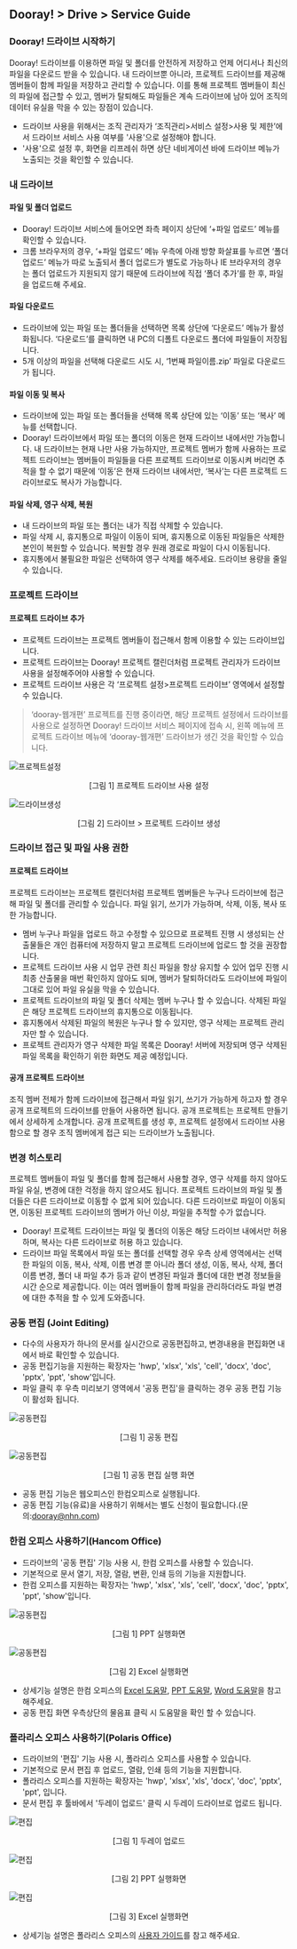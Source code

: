 ## Dooray! > Drive > Service Guide

### Dooray! 드라이브 시작하기 

Dooray! 드라이브를 이용하면 파일 및 폴더를 안전하게 저장하고 언제 어디서나 최신의 파일을 다운로드 받을 수 있습니다. 
내 드라이브뿐 아니라, 프로젝트 드라이브를 제공해 멤버들이 함께 파일을 저장하고 관리할 수 있습니다. 이를 통해 프로젝트 멤버들이 최신의 파일에 접근할 수 있고, 멤버가 탈퇴해도 파일들은 계속 드라이브에 남아 있어 조직의 데이터 유실을 막을 수 있는 장점이 있습니다.

- 드라이브 사용을 위해서는 조직 관리자가 ‘조직관리&gt;서비스 설정&gt;사용 및 제한’에서 드라이브 서비스 사용 여부를 '사용'으로 설정해야 합니다.
- '사용'으로 설정 후, 화면을 리프레쉬 하면 상단 네비게이션 바에 드라이브 메뉴가 노출되는 것을 확인할 수 있습니다.

### 내 드라이브 

#### 파일 및 폴더 업로드

- Dooray! 드라이브 서비스에 들어오면 좌측 페이지 상단에 ‘+파일 업로드’ 메뉴를 확인할 수 있습니다. 
- 크롬 브라우저의 경우, ‘+파일 업로드’ 메뉴 우측에 아래 방향 화살표를 누르면 ‘폴더 업로드’ 메뉴가 따로 노출되서 폴더 업로드가 별도로 가능하나 IE 브라우저의 경우는 폴더 업로드가 지원되지 않기 때문에 드라이브에 직접 ‘폴더 추가’를 한 후, 파일을 업로드해 주세요.

#### 파일 다운로드

- 드라이브에 있는 파일 또는 폴더들을 선택하면 목록 상단에 ‘다운로드’ 메뉴가 활성화됩니다. ‘다운로드’를 클릭하면 내 PC의 디폴트 다운로드 폴더에 파일들이 저장됩니다. 
- 5개 이상의 파일을 선택해 다운로드 시도 시, ‘1번째 파일이름.zip’ 파일로 다운로드가 됩니다.

#### 파일 이동 및 복사

- 드라이브에 있는 파일 또는 폴더들을 선택해 목록 상단에 있는 ‘이동’ 또는 ‘복사’ 메뉴를 선택합니다. 
- Dooray! 드라이브에서 파일 또는 폴더의 이동은 현재 드라이브 내에서만 가능합니다. 내 드라이브는 현재 나만 사용 가능하지만, 프로젝트 멤버가 함께 사용하는 프로젝트 드라이브는 멤버들이 파일들을 다른 프로젝트 드라이브로 이동시켜 버리면 추적을 할 수 없기 때문에 ‘이동’은 현재 드라이브 내에서만, ‘복사’는 다른 프로젝트 드라이브로도 복사가 가능합니다.

#### 파일 삭제, 영구 삭제, 복원

- 내 드라이브의 파일 또는 폴더는 내가 직접 삭제할 수 있습니다. 
- 파일 삭제 시, 휴지통으로 파일이 이동이 되며, 휴지통으로 이동된 파일들은 삭제한 본인이 복원할 수 있습니다. 복원할 경우 원래 경로로 파일이 다시 이동됩니다. 
- 휴지통에서 불필요한 파일은 선택하여 영구 삭제를 해주세요. 드라이브 용량을 줄일 수 있습니다.

### 프로젝트 드라이브 

#### 프로젝트 드라이브 추가

- 프로젝트 드라이브는 프로젝트 멤버들이 접근해서 함께 이용할 수 있는 드라이브입니다. 
- 프로젝트 드라이브는 Dooray! 프로젝트 캘린더처럼 프로젝트 관리자가 드라이브 사용을 설정해주어야 사용할 수 있습니다.
- 프로젝트 드라이브 사용은 각 ‘프로젝트 설정&gt;프로젝트 드라이브’ 영역에서 설정할 수 있습니다.

> ‘dooray-웹개편’ 프로젝트를 진행 중이라면, 해당 프로젝트 설정에서 드라이브를 사용으로 설정하면 Dooray! 드라이브 서비스 페이지에 접속 시,
> 왼쪽 메뉴에 프로젝트 드라이브 메뉴에 ‘dooray-웹개편’ 드라이브가 생긴 것을 확인할 수 있습니다.


![프로젝트설정](http://static.toastoven.net/prod_dooray_drive/01_drive_setting.png)
<center>[그림 1] 프로젝트 드라이브 사용 설정   </center>
  
![드라이브생성](http://static.toastoven.net/prod_dooray_drive/02_drive_create.png)
<center>[그림 2] 드라이브 > 프로젝트 드라이브 생성</center>  
                                                 

###  드라이브 접근 및 파일 사용 권한  

#### 프로젝트 드라이브
프로젝트 드라이브는 프로젝트 캘린더처럼 프로젝트 멤버들은 누구나 드라이브에 접근해 파일 및 폴더를 관리할 수 있습니다. 
파일 읽기, 쓰기가 가능하며, 삭제, 이동, 복사 또한 가능합니다.

- 멤버 누구나 파일을 업로드 하고 수정할 수 있으므로 프로젝트 진행 시 생성되는 산출물들은 개인 컴퓨터에 저장하지 말고 프로젝트 드라이브에 업로드 할 것을 권장합니다. 
- 프로젝트 드라이브 사용 시 업무 관련 최신 파일을 항상 유지할 수 있어 업무 진행 시 최종 산출물을 매번 확인하지 않아도 되며, 멤버가 탈퇴하더라도 드라이브에 파일이 그대로 있어 파일 유실을 막을 수 있습니다.
- 프로젝트 드라이브의 파일 및 폴더 삭제는 멤버 누구나 할 수 있습니다. 삭제된 파일은 해당 프로젝트 드라이브의 휴지통으로 이동됩니다.
- 휴지통에서 삭제된 파일의 복원은 누구나 할 수 있지만, 영구 삭제는 프로젝트 관리자만 할 수 있습니다.
- 프로젝트 관리자가 영구 삭제한 파일 목록은 Dooray! 서버에 저장되며 영구 삭제된 파일 목록을 확인하기 위한 화면도 제공 예정입니다.  

#### 공개 프로젝트 드라이브
조직 멤버 전체가 함께 드라이브에 접근해서 파일 읽기, 쓰기가 가능하게 하고자 할 경우 공개 프로젝트의 드라이브를 만들어 사용하면 됩니다. 
공개 프로젝트는 프로젝트 만들기에서 상세하게 소개합니다. 
공개 프로젝트를 생성 후, 프로젝트 설정에서 드라이브 사용함으로 할 경우 조직 멤버에게 접근 되는 드라이브가 노출됩니다.  

###   변경 히스토리

프로젝트 멤버들이 파일 및 폴더를 함께 접근해서 사용할 경우, 영구 삭제를 하지 않아도 파일 유실, 변경에 대한 걱정을 하지 않으셔도 됩니다. 
프로젝트 드라이브의 파일 및 폴더들은 다른 드라이브로 이동할 수 없게 되어 있습니다. 
다른 드라이브로 파일이 이동되면, 이동된 프로젝트 드라이브의 멤버가 아닌 이상, 파일을 추적할 수가 없습니다. 

- Dooray! 프로젝트 드라이브는 파일 및 폴더의 이동은 해당 드라이브 내에서만 허용하며, 복사는 다른 드라이브로 허용 하고 있습니다.
- 드라이브 파일 목록에서 파일 또는 폴더를 선택할 경우 우측 상세 영역에서는 선택한 파일의 이동, 복사, 삭제, 이름 변경 뿐 아니라 폴더 생성, 이동, 복사, 삭제, 폴더 이름 변경, 폴더 내 파일 추가 등과 같이 변경된 파일과 폴더에 대한 변경 정보들을 시간 순으로 제공합니다. 이는 여러 멤버들이 함께 파일을 관리하더라도 파일 변경에 대한 추적을 할 수 있게 도와줍니다.


### 공동 편집 (Joint Editing)
- 다수의 사용자가 하나의 문서를 실시간으로 공동편집하고, 변경내용을 편집화면 내에서 바로 확인할 수 있습니다.
- 공동 편집기능을 지원하는 확장자는 'hwp', 'xlsx', 'xls', 'cell', 'docx', 'doc', 'pptx', 'ppt', 'show'입니다.
- 파일 클릭 후 우측 미리보기 영역에서 '공동 편집'을 클릭하는 경우 공동 편집 기능이 활성화 됩니다.


![공동편집](http://static.toastoven.net/prod_dooray_drive/joint_editing_01.png)
<center>[그림 1] 공동 편집 </center>  

![공동편집](http://static.toastoven.net/prod_dooray_drive/joint_editing_02.png)
<center>[그림 1] 공동 편집 실행 화면</center>  

- 공동 편집 기능은 웹오피스인 한컴오피스로 실행됩니다.
- 공동 편집 기능(유료)을 사용하기 위해서는 별도 신청이 필요합니다.(문의:dooray@nhn.com)

### 한컴 오피스 사용하기(Hancom Office)
- 드라이브의 '공동 편집' 기능 사용 시, 한컴 오피스를 사용할 수 있습니다. 
- 기본적으로 문서 열기, 저장, 열람, 변환, 인쇄 등의 기능을 지원합니다.
- 한컴 오피스를 지원하는 확장자는 'hwp', 'xlsx', 'xls', 'cell', 'docx', 'doc', 'pptx', 'ppt', 'show'입니다.

![공동편집](http://static.toastoven.net/prod_dooray_drive/joint_editing_PPT.png)
<center>[그림 1] PPT 실행화면</center>  

![공동편집](http://static.toastoven.net/prod_dooray_drive/joint_editing_Excel.png)
<center>[그림 2] Excel 실행화면</center>  

- 상세기능 설명은 한컴 오피스의 [Excel 도움말](https://office.dooray.com/cloud-office/help/Hcell/ko_kr/index.htm#t=intro%2Fintro.html), [PPT 도움말](https://office.dooray.com/cloud-office/help/Hshow/ko_kr/index.htm#t=intro%2Fwebsample.html), [Word 도움말](https://office.dooray.com/cloud-office/help/Hword/ko_kr/index.htm#t=intro%2Fwebsample.html)을 참고 해주세요.
- 공동 편집 화면 우측상단의 물음표 클릭 시 도움말을 확인 할 수 있습니다.

### 폴라리스 오피스 사용하기(Polaris Office)
- 드라이브의 '편집' 기능 사용 시, 폴라리스 오피스를 사용할 수 있습니다. 
- 기본적으로 문서 편집 후 업로드, 열람, 인쇄 등의 기능을 지원합니다.
- 폴라리스 오피스를 지원하는 확장자는 'hwp', 'xlsx', 'xls', 'docx', 'doc', 'pptx', 'ppt', 입니다.
- 문서 편집 후 툴바에서 '두레이 업로드' 클릭 시 두레이 드라이브로 업로드 됩니다. 

![편집](http://static.toastoven.net/prod_dooray_drive/editing_01.png)
<center>[그림 1] 두레이 업로드 </center>  

![편집](http://static.toastoven.net/prod_dooray_drive/editing_ppt2.png)
<center>[그림 2] PPT 실행화면</center>  

![편집](http://static.toastoven.net/prod_dooray_drive/editing_excel2.png)
<center>[그림 3] Excel 실행화면</center>  

- 상세기능 설명은 폴라리스 오피스의 [사용자 가이드](http://pc.polarisoffice.com/help/kor/PO2017/)를 참고 해주세요.
